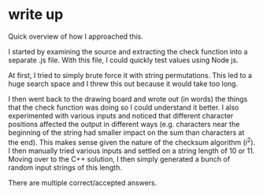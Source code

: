 # write up

Quick overview of how I approached this.

I started by examining the source and extracting the check function into a separate .js file. With this file, I could quickly test values using Node js.

At first, I tried to simply brute force it with string permutations. This led to a huge search space and I threw this out because it would take too long.

I then went back to the drawing board and wrote out (in words) the things that the check function was doing so I could understand it better. I also experimented with various inputs and noticed that different character positions affected the output in different ways (e.g. characters near the beginning of the string had smaller impact on the sum than characters at the end). This makes sense given the nature of the checksum algorithm ($i^2$). I then manually tried various inputs and settled on a string length of 10 or 11. Moving over to the C++ solution, I then simply generated a bunch of random input strings of this length.

There are multiple correct/accepted answers.
